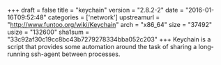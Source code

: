+++
draft = false
title = "keychain"
version = "2.8.2-2"
date = "2016-01-16T09:52:48"
categories = ['network']
upstreamurl = "http://www.funtoo.org/wiki/Keychain"
arch = "x86_64"
size = "37492"
usize = "132600"
sha1sum = "33c92af30c19cc8bc43b7279278334bba052c203"
+++
Keychain is a script that provides some automation around the task of sharing a long-running ssh-agent between processes.